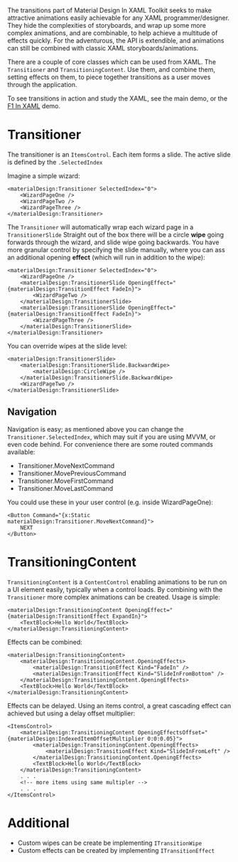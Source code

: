 The transitions part of Material Design In XAML Toolkit seeks to make attractive animations easily achievable for any XAML programmer/designer.  They hide the complexities of storyboards, and wrap up some more complex animations, and are combinable, to help achieve a multitude of effects quickly.  For the adventurous, the API is extendible, and animations can still be combined with classic XAML storyboards/animations.

There are a couple of core classes which can be used from XAML.  The ```Transitioner``` and ```TransitioningContent```.  Use them, and combine them, setting effects on them, to piece together transitions as a user moves through the application.

To see transitions in action and study the XAML, see the main demo, or the [F1 In XAML](https://github.com/MaterialDesignInXAML/F1InXAML) demo.

# Transitioner

The transitioner is an ```ItemsControl```. Each item forms a slide.  The active slide is defined by the ```.SelectedIndex```

Imagine a simple wizard:

```
<materialDesign:Transitioner SelectedIndex="0">
    <WizardPageOne />
    <WizardPageTwo />
    <WizardPageThree />
</materialDesign:Transitioner>
```

The ```Transitioner``` will automatically wrap each wizard page in a ```TransitionerSlide``` Straight out of the box there will be a circle **wipe** going forwards through the wizard, and slide wipe going backwards.  You have more granular control by specifying the slide manually, where you can ass an additional opening **effect** (which will run in addition to the wipe):

```
<materialDesign:Transitioner SelectedIndex="0">
    <WizardPageOne />
    <materialDesign:TransitionerSlide OpeningEffect="{materialDesign:TransitionEffect FadeIn}">
        <WizardPageTwo />
    </materialDesign:TransitionerSlide>
    <materialDesign:TransitionerSlide OpeningEffect="{materialDesign:TransitionEffect FadeIn}">
        <WizardPageThree />
    </materialDesign:TransitionerSlide>
</materialDesign:Transitioner>
```

You can override wipes at the slide level:

```
<materialDesign:TransitionerSlide>
    <materialDesign:TransitionerSlide.BackwardWipe>
        <materialDesign:CircleWipe />
    </materialDesign:TransitionerSlide.BackwardWipe>
    <WizardPageTwo />
</materialDesign:TransitionerSlide>
```

## Navigation

Navigation is easy; as mentioned above you can change the ```Transitioner.SelectedIndex```, which may suit if you are using MVVM, or even code behind.  For convenience there are some routed commands available:

* Transitioner.MoveNextCommand
* Transitioner.MovePreviousCommand
* Transitioner.MoveFirstCommand
* Transitioner.MoveLastCommand

You could use these in your user control (e.g. inside WizardPageOne):

```
<Button Command="{x:Static materialDesign:Transitioner.MoveNextCommand}">
    NEXT
</Button>
```

# TransitioningContent

```TransitioningContent``` is a ```ContentControl``` enabling animations to be run on a UI element easily, typically when a control loads.  By combining with the ```Transitioner``` more complex animations can be created.  Usage is simple:

```
<materialDesign:TransitioningContent OpeningEffect="{materialDesign:TransitionEffect ExpandIn}">
    <TextBlock>Hello World</TextBlock>
</materialDesign:TransitioningContent>
```

Effects can be combined:
```
<materialDesign:TransitioningContent>
    <materialDesign:TransitioningContent.OpeningEffects>
        <materialDesign:TransitionEffect Kind="FadeIn" />
        <materialDesign:TransitionEffect Kind="SlideInFromBottom" />
    </materialDesign:TransitioningContent.OpeningEffects>
    <TextBlock>Hello World</TextBlock>
</materialDesign:TransitioningContent>
```

Effects can be delayed.  Using an items control, a great cascading effect can achieved but using a delay offset multiplier:

```
<ItemsControl>
    <materialDesign:TransitioningContent OpeningEffectsOffset="{materialDesign:IndexedItemOffsetMultiplier 0:0:0.05}">
        <materialDesign:TransitioningContent.OpeningEffects>
            <materialDesign:TransitionEffect Kind="SlideInFromLeft" />
        </materialDesign:TransitioningContent.OpeningEffects>
        <TextBlock>Hello World</TextBlock>
    </materialDesign:TransitioningContent>
    . . .
    <!-- more items using same multipler -->
    . . .
</ItemsControl>
```

# Additional

* Custom wipes can be create be implementing ```ITransitionWipe```
* Custom effects can be created by implementing ```ITransitionEffect```
